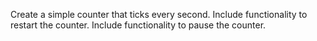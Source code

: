 Create a simple counter that ticks every second. 
Include functionality to restart the counter.
Include functionality to pause the counter.

